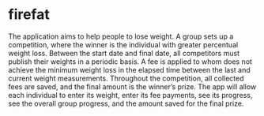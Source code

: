 # firefat

The application aims to help people to lose weight. A group sets up a competition, where the winner is the individual with greater percentual weight loss. Between the start date and final date, all competitors must publish their weights in a periodic basis. A fee is applied to whom does not achieve the minimum weight loss in the elapsed time between the last and current weight measurements. Throughout the competition, all collected fees are saved, and the final amount is the winner’s prize. The app will allow each individual to enter its weight, enter its fee payments, see its progress, see the overall group progress, and the amount saved for the final prize.
